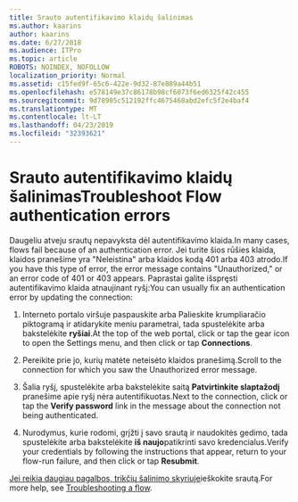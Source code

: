 ```yaml
---
title: Srauto autentifikavimo klaidų šalinimas
ms.author: kaarins
author: kaarins
ms.date: 6/27/2018
ms.audience: ITPro
ms.topic: article
ROBOTS: NOINDEX, NOFOLLOW
localization_priority: Normal
ms.assetid: c15fed9f-65c6-422e-9d32-87e889a44b51
ms.openlocfilehash: e578149e37c86178b98cf6073f6ed6325f42c455
ms.sourcegitcommit: 9d78905c512192ffc4675468abd2efc5f2e4baf4
ms.translationtype: MT
ms.contentlocale: lt-LT
ms.lasthandoff: 04/23/2019
ms.locfileid: "32393621"
---
```

# <a name="troubleshoot-flow-authentication-errors"></a><span data-ttu-id="c1bf3-102">Srauto autentifikavimo klaidų šalinimas</span><span class="sxs-lookup"><span data-stu-id="c1bf3-102">Troubleshoot Flow authentication errors</span></span>

<span data-ttu-id="c1bf3-103">Daugeliu atveju srautų nepavyksta dėl autentifikavimo klaida.</span><span class="sxs-lookup"><span data-stu-id="c1bf3-103">In many cases, flows fail because of an authentication error.</span></span> <span data-ttu-id="c1bf3-104">Jei turite šios rūšies klaida, klaidos pranešime yra "Neleistina" arba klaidos kodą 401 arba 403 atrodo.</span><span class="sxs-lookup"><span data-stu-id="c1bf3-104">If you have this type of error, the error message contains "Unauthorized," or an error code of 401 or 403 appears.</span></span> <span data-ttu-id="c1bf3-105">Paprastai galite išspręsti autentifikavimo klaida atnaujinant ryšį:</span><span class="sxs-lookup"><span data-stu-id="c1bf3-105">You can usually fix an authentication error by updating the connection:</span></span>
  
1. <span data-ttu-id="c1bf3-106">Interneto portalo viršuje paspauskite arba Palieskite krumpliaračio piktogramą ir atidarykite meniu parametrai, tada spustelėkite arba bakstelėkite **ryšiai**.</span><span class="sxs-lookup"><span data-stu-id="c1bf3-106">At the top of the web portal, click or tap the gear icon to open the Settings menu, and then click or tap **Connections**.</span></span>
    
2. <span data-ttu-id="c1bf3-107">Pereikite prie jo, kurių matėte neteisėto klaidos pranešimą.</span><span class="sxs-lookup"><span data-stu-id="c1bf3-107">Scroll to the connection for which you saw the Unauthorized error message.</span></span>
    
3. <span data-ttu-id="c1bf3-108">Šalia ryšį, spustelėkite arba bakstelėkite saitą **Patvirtinkite slaptažodį** pranešime apie ryšį nėra autentifikuotas.</span><span class="sxs-lookup"><span data-stu-id="c1bf3-108">Next to the connection, click or tap the **Verify password** link in the message about the connection not being authenticated.</span></span> 
    
4. <span data-ttu-id="c1bf3-109">Nurodymus, kurie rodomi, grįžti į savo srautą ir naudokitės gedimo, tada spustelėkite arba bakstelėkite **iš naujo**patikrinti savo kredencialus.</span><span class="sxs-lookup"><span data-stu-id="c1bf3-109">Verify your credentials by following the instructions that appear, return to your flow-run failure, and then click or tap **Resubmit**.</span></span>
    
<span data-ttu-id="c1bf3-110">[Jei reikia daugiau pagalbos, trikčių šalinimo skyriuje](https://go.microsoft.com/fwlink/?linkid=872110)ieškokite srautą.</span><span class="sxs-lookup"><span data-stu-id="c1bf3-110">For more help, see [Troubleshooting a flow](https://go.microsoft.com/fwlink/?linkid=872110).</span></span>
  

